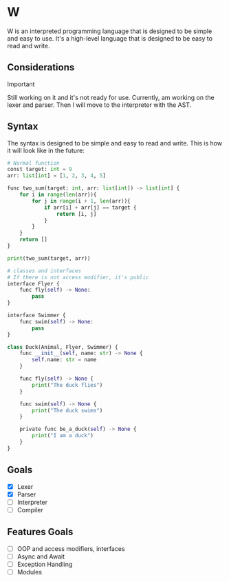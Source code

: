 # W

W is an interpreted programming language that is designed to be simple and easy to use. It's a high-level language that is designed to be easy to read and write.

## Considerations

> [!IMPORTANT]
> Still working on it and it's not ready for use.
> Currently, am working on the lexer and parser. Then I will move to the interpreter with the AST.

## Syntax

The syntax is designed to be simple and easy to read and write. This is how it will look like in the future:

```python
# Normal function
const target: int = 9
arr: list[int] = [1, 2, 3, 4, 5]

func two_sum(target: int, arr: list[int]) -> list[int] {
    for i in range(len(arr)){
        for j in range(i + 1, len(arr)){
            if arr[i] + arr[j] == target {
                return [i, j]
            }
        }
    }
    return []
}

print(two_sum(target, arr))

# classes and interfaces
# If there is not access modifier, it's public
interface Flyer {
    func fly(self) -> None:
        pass
}

interface Swimmer {
    func swim(self) -> None:
        pass
}

class Duck(Animal, Flyer, Swimmer) {
    func __init__(self, name: str) -> None {
        self.name: str = name
    }

    func fly(self) -> None {
        print("The duck flies")
    }

    func swim(self) -> None {
        print("The duck swims")
    }

    private func be_a_duck(self) -> None {
        print("I am a duck")
    }
}
```

## Goals

-   [x] Lexer
-   [x] Parser
-   [ ] Interpreter
-   [ ] Compiler

## Features Goals

-   [ ] OOP and access modifiers, interfaces
-   [ ] Async and Await
-   [ ] Exception Handling
-   [ ] Modules
